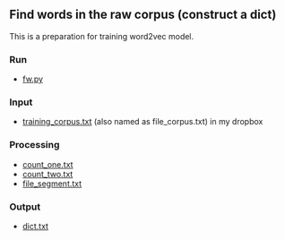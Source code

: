 ## Find words in the raw corpus (construct a dict)

This is a preparation for training word2vec model.

### Run
* [fw.py](https://github.com/NaiyuJ/computational-text-analysis/blob/main/ethnicity_China/train-word2vec-model/Construct-dict/fw.py)

### Input
* [training_corpus.txt](https://www.dropbox.com/s/rt1afbc2w2y031x/training_corpus.txt?dl=0) (also named as file_corpus.txt) in my dropbox

### Processing
* [count_one.txt](https://www.dropbox.com/s/2870h1seg6zkukx/count_one.txt?dl=0)
* [count_two.txt](https://www.dropbox.com/s/mfz3oayyji04bxr/count_two.txt?dl=0)
* [file_segment.txt](https://www.dropbox.com/s/o7q3jy1i97xopvv/file_segment.txt?dl=0)

### Output
* [dict.txt](https://github.com/NaiyuJ/computational-text-analysis/blob/main/ethnicity_China/train-word2vec-model/Construct-dict/dict.txt)
